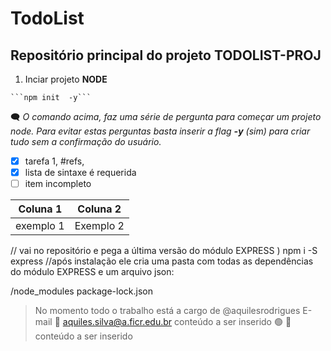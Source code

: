 # TodoList
## Repositório principal do projeto **TODOLIST-PROJ**

1. Inciar projeto **NODE**

~~~shell
```npm init  -y```
~~~
:left_speech_bubble: _O comando acima, faz uma série de pergunta para começar um projeto node. Para evitar estas perguntas basta inserir a flag **-y** (sim) para criar tudo sem a confirmação do usuário._

- [x] tarefa 1, #refs,
- [x] lista de sintaxe é requerida
- [ ] item incompleto

Coluna 1 | Coluna 2
--------------|--------------
exemplo 1 | Exemplo 2

// vai no repositório e pega a última versão do módulo EXPRESS )
npm i -S express
//após instalação ele cria uma pasta com todas as dependências do módulo EXPRESS e um arquivo json:

/node_modules
package-lock.json

>No momento todo o trabalho está a cargo de @aquilesrodrigues
>E-mail :e-mail: aquiles.silva@a.ficr.edu.br
>conteúdo a ser inserido :green_circle:
> :triangular_flag_on_post: conteúdo a ser inserido